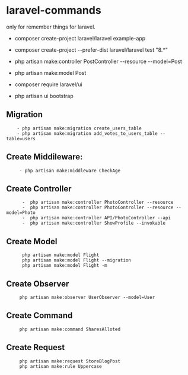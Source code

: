 # laravel-commands
only for remember things for laravel.

- composer create-project laravel/laravel example-app
- composer create-project --prefer-dist laravel/laravel test "8.*"

- php artisan make:controller PostController --resource --model=Post

- php artisan make:model Post

- composer require laravel/ui
- php artisan ui bootstrap




## Migration
        - php artisan make:migration create_users_table
        - php artisan make:migration add_votes_to_users_table --table=users

## Create Middileware:
         - php artisan make:middleware CheckAge

 ## Create Controller
          -  php artisan make:controller PhotoController --resource
          -  php artisan make:controller PhotoController --resource --model=Photo
          -  php artisan make:controller API/PhotoController --api
          -  php artisan make:controller ShowProfile --invokable

## Create Model
          php artisan make:model Flight
          php artisan make:model Flight --migration
          php artisan make:model Flight -m

## Create Observer
         php artisan make:observer UserObserver --model=User

## Create Command
         php artisan make:command SharesAlloted

## Create Request
         php artisan make:request StoreBlogPost
         php artisan make:rule Uppercase

